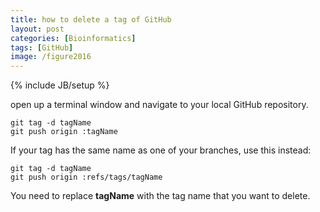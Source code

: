 ```yaml
---
title: how to delete a tag of GitHub
layout: post
categories: [Bioinformatics]
tags: [GitHub]
image: /figure2016
---
```


{% include JB/setup %}

open up a terminal window and navigate to your local GitHub repository.

```
git tag -d tagName
git push origin :tagName
```

If your tag has the same name as one of your branches, use this instead:

```
git tag -d tagName
git push origin :refs/tags/tagName
```

You need to replace **tagName** with the tag name that you want to delete.
